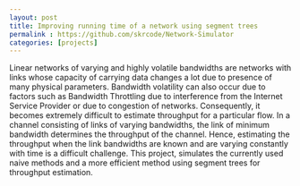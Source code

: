 ```yaml
---
layout: post
title: Improving running time of a network using segment trees
permalink : https://github.com/skrcode/Network-Simulator
categories: [projects]
---
```


Linear networks of varying and highly volatile bandwidths are networks with links whose capacity of carrying data changes a lot due to presence of many physical parameters.
Bandwidth volatility can also occur due to factors such as Bandwidth Throttling due to interference from the Internet Service Provider or due to congestion of networks. Consequently, it becomes extremely difficult to estimate throughput for a
particular flow.
In a channel consisting of links of varying bandwidths, the link of minimum bandwidth determines the throughput of the channel. Hence, estimating the throughput when the link bandwidths are known and are varying constantly with time is a difficult challenge. This project, simulates the currently used naive methods and a more efficient method using segment trees for throughput estimation.
